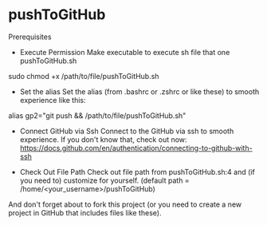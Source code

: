 # pushToGitHub

Prerequisites

- Execute Permission
Make executable to execute sh file that one pushToGitHub.sh

sudo chmod +x /path/to/file/pushToGitHub.sh

- Set the alias
Set the alias (from .bashrc or .zshrc or like these) to smooth experience like this:

alias gp2="git push && /path/to/file/pushToGitHub.sh"

- Connect GitHub via Ssh
Connect to the GitHub via ssh to smooth experience. If you don't know that, check out now: https://docs.github.com/en/authentication/connecting-to-github-with-ssh

- Check Out File Path
Check out file path from pushToGitHub.sh:4 and (if you need to) customize for yourself. (default path = /home/<your_username>/pushToGitHub)

And don't forget about to fork this project (or you need to create a new project in GitHub that includes files like these).
